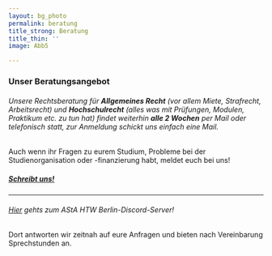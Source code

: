 ```yaml
---
layout: bg_photo
permalink: beratung
title_strong: Beratung
title_thin: ''
image: Abb5

---
```

### Unser Beratungsangebot

 

###### Unsere Rechtsberatung für **Allgemeines Recht** (vor allem Miete, Strafrecht, Arbeitsrecht) und **Hochschulrecht** (alles was mit Prüfungen, Modulen, Praktikum etc. zu tun hat) findet weiterhin **alle 2 Wochen** per Mail oder telefonisch statt, zur Anmeldung schickt uns einfach eine Mail.

 

Auch wenn ihr Fragen zu eurem Studium, Probleme bei der Studienorganisation oder -finanzierung habt, meldet euch bei uns!

##### [Schreibt uns!](mailto:asta.htw.students@gmail.com)

***

###### [Hier](https://discord.com/invite/B695Bgn) gehts zum AStA HTW Berlin-Discord-Server!

Dort antworten wir zeitnah auf eure Anfragen und bieten nach Vereinbarung Sprechstunden an.